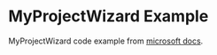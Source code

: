 # MyProjectWizard Example
MyProjectWizard code example from [microsoft docs](https://docs.microsoft.com/en-us/visualstudio/extensibility/how-to-use-wizards-with-project-templates?view=vs-2019).
